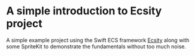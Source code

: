 # A simple introduction to Ecsity project

A simple example project using the Swift ECS framework [Ecsity](https://github.com/johnrnyquist/Ecsity) 
along with some SpriteKit to demonstrate the fundamentals without too much noise.


